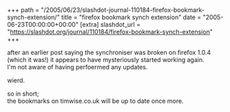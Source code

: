 +++
path = "/2005/06/23/slashdot-journal-110184-firefox-bookmark-synch-extension/"
title = "firefox bookmark synch extension"
date = "2005-06-23T00:00:00+00:00"
[extra]
slashdot_url = "https://slashdot.org/journal/110184/firefox-bookmark-synch-extension"
+++

<p>after an earlier post saying the synchroniser was broken on firefox 1.0.4 (which it was!) it appears to have mysteriously started working again.<br>I'm not aware of having perfoermed any updates.</p>
<p>wierd.</p>
<p>so in short;<br>the bookmarks on timwise.co.uk will be up to date once more.</p>

